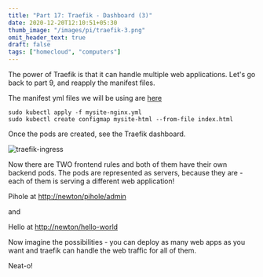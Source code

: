 ```yaml
---
title: "Part 17: Traefik - Dashboard (3)"
date: 2020-12-20T12:10:51+05:30
thumb_image: "/images/pi/traefik-3.png"
omit_header_text: true
draft: false
tags: ["homecloud", "computers"]
---
```


The power of Traefik is that it can handle multiple web applications. Let's go back to part 9, and reapply the manifest files. 

The manifest yml files we will be using are [here](https://github.com/devqurious/homecloud/tree/main/yml/hello-world)

```
sudo kubectl apply -f mysite-nginx.yml
sudo kubectl create configmap mysite-html --from-file index.html
```
Once the pods are created, see the Traefik dashboard.

![traefik-ingress](/images/pi/traefik-3.png)

Now there are TWO frontend rules and both of them have their own backend pods. The pods are represented as servers, because they are - each of them is serving a different web application!

Pihole at [http://newton/pihole/admin](http://newton/pihole/admin)

and 

Hello at [http://newton/hello-world](http://newton/hello-world)

Now imagine the possibilities - you can deploy as many web apps as you want and traefik can handle the web traffic for all of them.

Neat-o!